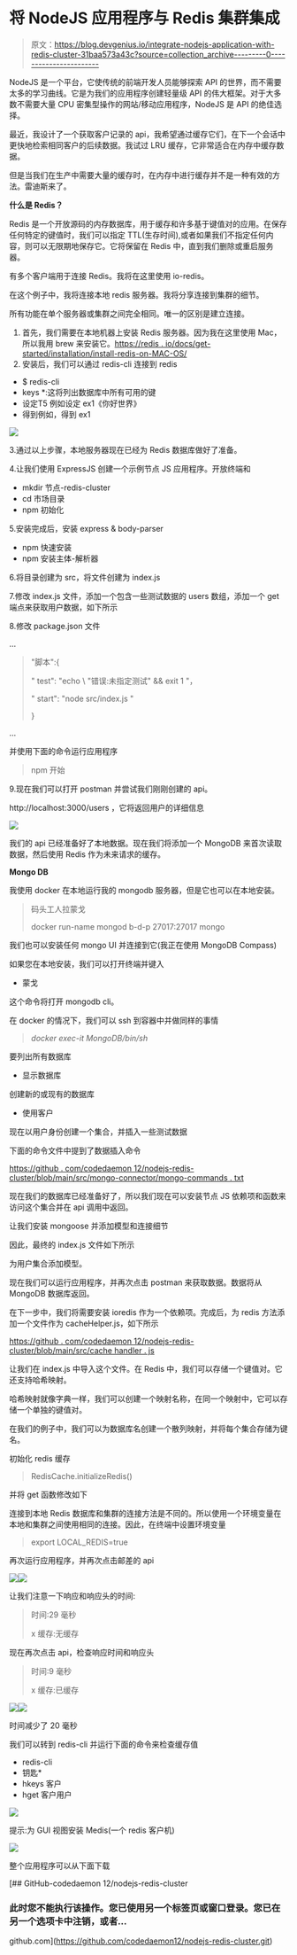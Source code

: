 # 将 NodeJS 应用程序与 Redis 集群集成

> 原文：<https://blog.devgenius.io/integrate-nodejs-application-with-redis-cluster-31baa573a43c?source=collection_archive---------0----------------------->

NodeJS 是一个平台，它使传统的前端开发人员能够探索 API 的世界，而不需要太多的学习曲线。它是为我们的应用程序创建轻量级 API 的伟大框架。对于大多数不需要大量 CPU 密集型操作的网站/移动应用程序，NodeJS 是 API 的绝佳选择。

最近，我设计了一个获取客户记录的 api，我希望通过缓存它们，在下一个会话中更快地检索相同客户的后续数据。我试过 LRU 缓存，它非常适合在内存中缓存数据。

但是当我们在生产中需要大量的缓存时，在内存中进行缓存并不是一种有效的方法。雷迪斯来了。

**什么是 Redis？**

Redis 是一个开放源码的内存数据库，用于缓存和许多基于键值对的应用。在保存任何特定的键值时，我们可以指定 TTL(生存时间),或者如果我们不指定任何内容，则可以无限期地保存它。它将保留在 Redis 中，直到我们删除或重启服务器。

有多个客户端用于连接 Redis。我将在这里使用 io-redis。

在这个例子中，我将连接本地 redis 服务器。我将分享连接到集群的细节。

所有功能在单个服务器或集群之间完全相同。唯一的区别是建立连接。

1.  首先，我们需要在本地机器上安装 Redis 服务器。因为我在这里使用 Mac，所以我用 brew 来安装它。[https://redis . io/docs/get-started/installation/install-redis-on-MAC-OS/](https://redis.io/docs/getting-started/installation/install-redis-on-mac-os/)
2.  安装后，我们可以通过 redis-cli 连接到 redis

*   $ redis-cli
*   keys *:这将列出数据库中所有可用的键
*   设定<key name="">T5 例如设定 ex1《你好世界》</key>
*   得到<key name="">例如，得到 ex1</key>

![](img/e4698550a94cc0d3067be8d8a8e24267.png)

3.通过以上步骤，本地服务器现在已经为 Redis 数据库做好了准备。

4.让我们使用 ExpressJS 创建一个示例节点 JS 应用程序。开放终端和

*   mkdir 节点-redis-cluster
*   cd 市场目录
*   npm 初始化

5.安装完成后，安装 express & body-parser

*   npm 快速安装
*   npm 安装主体-解析器

6.将目录创建为 src，将文件创建为 index.js

7.修改 index.js 文件，添加一个包含一些测试数据的 users 数组，添加一个 get 端点来获取用户数据，如下所示

8.修改 package.json 文件

…

> "脚本":{
> 
> " test": "echo \ "错误:未指定测试\" && exit 1 "，
> 
> " start": "node src/index.js "
> 
> }

…

并使用下面的命令运行应用程序

> npm 开始

9.现在我们可以打开 postman 并尝试我们刚刚创建的 api。

http://localhost:3000/users ，它将返回用户的详细信息

![](img/5a889f2db7dadb83f9e460fc95c3c4b7.png)

我们的 api 已经准备好了本地数据。现在我们将添加一个 MongoDB 来首次读取数据，然后使用 Redis 作为未来请求的缓存。

**Mongo DB**

我使用 docker 在本地运行我的 mongodb 服务器，但是它也可以在本地安装。

> 码头工人拉蒙戈
> 
> docker run-name mongod b-d-p 27017:27017 mongo

我们也可以安装任何 mongo UI 并连接到它(我正在使用 MongoDB Compass)

如果您在本地安装，我们可以打开终端并键入

*   蒙戈

这个命令将打开 mongodb cli。

在 docker 的情况下，我们可以 ssh 到容器中并做同样的事情

> *docker exec-it MongoDB/bin/sh*

要列出所有数据库

*   显示数据库

创建新的或现有的数据库

*   使用客户

现在以用户身份创建一个集合，并插入一些测试数据

下面的命令文件中提到了数据插入命令

[https://github . com/codedaemon 12/nodejs-redis-cluster/blob/main/src/mongo-connector/mongo-commands . txt](https://github.com/codedaemon12/nodejs-redis-cluster/blob/main/src/mongo-connector/mongo-commands.txt)

现在我们的数据库已经准备好了，所以我们现在可以安装节点 JS 依赖项和函数来访问这个集合并在 api 调用中返回。

让我们安装 mongoose 并添加模型和连接细节

因此，最终的 index.js 文件如下所示

为用户集合添加模型。

现在我们可以运行应用程序，并再次点击 postman 来获取数据。数据将从 MongoDB 数据库返回。

在下一步中，我们将需要安装 ioredis 作为一个依赖项。完成后，为 redis 方法添加一个文件作为 cacheHelper.js，如下所示

[https://github . com/codedaemon 12/nodejs-redis-cluster/blob/main/src/cache handler . js](https://github.com/codedaemon12/nodejs-redis-cluster/blob/main/src/cacheHandler.js)

让我们在 index.js 中导入这个文件。在 Redis 中，我们可以存储一个键值对。它还支持哈希映射。

哈希映射就像字典一样，我们可以创建一个映射名称，在同一个映射中，它可以存储一个单独的键值对。

在我们的例子中，我们可以为数据库名创建一个散列映射，并将每个集合存储为键名。

初始化 redis 缓存

> RedisCache.initializeRedis()

并将 get 函数修改如下

连接到本地 Redis 数据库和集群的连接方法是不同的。所以使用一个环境变量在本地和集群之间使用相同的连接。因此，在终端中设置环境变量

> export LOCAL_REDIS=true

再次运行应用程序，并再次点击邮差的 api

![](img/02ca40aa2c61c2f110a3e230d7eaa1f0.png)![](img/603fcfd8e7ada349f21d87f30bbc8a03.png)

让我们注意一下响应和响应头的时间:

> 时间:29 毫秒
> 
> x 缓存:无缓存

现在再次点击 api，检查响应时间和响应头

> 时间:9 毫秒
> 
> x 缓存:已缓存

![](img/05494825bb432df3efe9fa218d280643.png)![](img/4c56172edb09f4837e04dccdaa3af5ab.png)

时间减少了 20 毫秒

我们可以转到 redis-cli 并运行下面的命令来检查缓存值

*   redis-cli
*   钥匙*
*   hkeys 客户
*   hget 客户用户

![](img/f71a6ba5ce76f0ca9f2038250c31c468.png)

提示:为 GUI 视图安装 Medis(一个 redis 客户机)

![](img/520fcd758f00f5311ac43d5b2b08ac45.png)

整个应用程序可以从下面下载

[](https://github.com/codedaemon12/nodejs-redis-cluster.git) [## GitHub-codedaemon 12/nodejs-redis-cluster

### 此时您不能执行该操作。您已使用另一个标签页或窗口登录。您已在另一个选项卡中注销，或者…

github.com](https://github.com/codedaemon12/nodejs-redis-cluster.git)